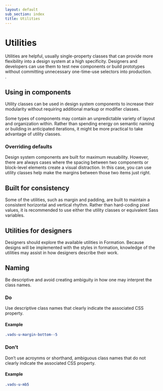 ```yaml
---
layout: default
sub_section: index
title: Utilities
---
```


# Utilities

<div class="va-introtext">
Utilities are helpful, usually single-property classes that can provide more flexibility into a design system at a high specificity. Designers and developers can use them to test new components or build prototypes without committing unnecessary one-time-use selectors into production.
</div>.

## Using in components

Utility classes can be used in design system components to increase their modularity without requiring additional markup or modifier classes.

Some types of components may contain an unpredictable variety of layout and organization within. Rather than spending energy on semantic naming or building in anticipated iterations, it might be more practical to take advantage of utility classes.

### Overriding defaults

Design system components are built for maximum reusability. However, there are always cases where the spacing between two components or block-level elements create a visual distraction. In this case, you can use utility classes help make the margins between those two items just right.

## Built for consistency

Some of the utilities, such as margin and padding, are built to maintain a consistent horizontal and vertical rhythm. Rather than hard-coding pixel values, it is recommended to use either the utility classes or equivalent Sass variables.

## Utilities for designers

Designers should explore the available utilities in Formation. Because designs will be implemented with the styles in formation, knowledge of the utilities may assist in how designers describe their work.

## Naming

Be descriptive and avoid creating ambiguity in how one may interpret the class names.

<div class="do-dont">
<div class="do-dont__do">
<h3 class="do-dont__heading">Do</h3>
<div class="do-dont__content" markdown="1">
Use descriptive class names that clearly indicate the associated CSS property.

#### Example
```css
.vads-u-margin-bottom--5
```
</div>
</div>
<div class="do-dont__dont">
<h3 class="do-dont__heading">Don’t</h3>
<div class="do-dont__content" markdown="1">
Don’t use acroynms or shorthand, ambiguous class names that do not clearly indicate the associated CSS property.

#### Example
```css
.vads-u-mb5
```
</div>
</div>
</div>
